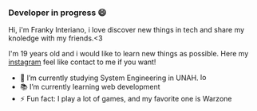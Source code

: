 ### Developer in progress 😄
Hi, i'm Franky Interiano, i love discover new things in tech and share my knoledge with my friends.<3   

I'm 19 years old and i would like to learn new things as possible.
Here my [instagram](https://www.instagram.com/_rick2303/) feel like contact to me if you want!

- 🔭 I’m currently studying System Engineering in UNAH. <img width="15px" alt="logo Unah" src="https://upload.wikimedia.org/wikipedia/commons/thumb/a/a6/Escudo_de_la_UNAH.svg/1200px-Escudo_de_la_UNAH.svg.png">    
- 📚 I’m currently learning web development    
- ⚡ Fun fact: I play a lot of games, and my favorite one is Warzone

